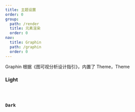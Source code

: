 ```yaml
---
title: 主题设置
order: 0
group:
  path: /render
  title: 元素渲染
  order: 0
nav:
  title: Graphin
  path: /graphin
  order: 0
---
```


Graphin 根据《图可视分析设计指引》，内置了 Theme，Theme

### Light

<code src='./light.tsx'>

### Dark

<code src='./dark.tsx'>

<!-- <API src='../../../src/consts.ts' exports='["getDefaultStyleByTheme"]'> -->
